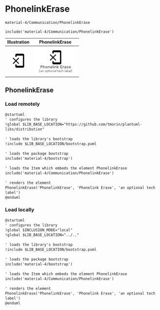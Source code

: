 # PhonelinkErase


```text
material-4/Communication/PhonelinkErase
```

```text
include('material-4/Communication/PhonelinkErase')
```



| Illustration | PhonelinkErase |
| :---: | :---: |
| ![illustration for Illustration](../../material-4/Communication/PhonelinkErase.png) | ![illustration for PhonelinkErase](../../material-4/Communication/PhonelinkErase.Local.png) |




## PhonelinkErase

### Load remotely
```plantuml
@startuml
' configures the library
!global $LIB_BASE_LOCATION="https://github.com/tmorin/plantuml-libs/distribution"

' loads the library's bootstrap
!include $LIB_BASE_LOCATION/bootstrap.puml

' loads the package bootstrap
include('material-4/bootstrap')

' loads the Item which embeds the element PhonelinkErase
include('material-4/Communication/PhonelinkErase')

' renders the element
PhonelinkErase('PhonelinkErase', 'Phonelink Erase', 'an optional tech label')
@enduml
```

### Load locally
```plantuml
@startuml
' configures the library
!global $INCLUSION_MODE="local"
!global $LIB_BASE_LOCATION="../.."

' loads the library's bootstrap
!include $LIB_BASE_LOCATION/bootstrap.puml

' loads the package bootstrap
include('material-4/bootstrap')

' loads the Item which embeds the element PhonelinkErase
include('material-4/Communication/PhonelinkErase')

' renders the element
PhonelinkErase('PhonelinkErase', 'Phonelink Erase', 'an optional tech label')
@enduml
```


